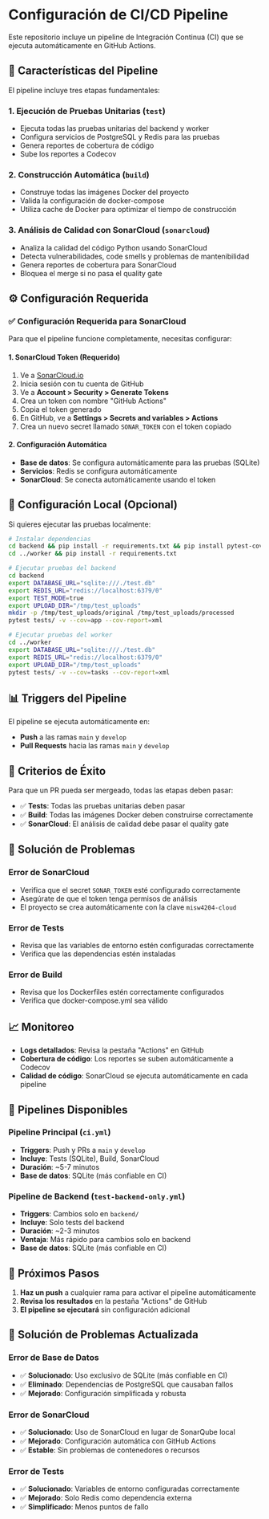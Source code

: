 # Configuración de CI/CD Pipeline

Este repositorio incluye un pipeline de Integración Continua (CI) que se ejecuta automáticamente en GitHub Actions.

## 🚀 Características del Pipeline

El pipeline incluye tres etapas fundamentales:

### 1. **Ejecución de Pruebas Unitarias** (`test`)
- Ejecuta todas las pruebas unitarias del backend y worker
- Configura servicios de PostgreSQL y Redis para las pruebas
- Genera reportes de cobertura de código
- Sube los reportes a Codecov

### 2. **Construcción Automática** (`build`)
- Construye todas las imágenes Docker del proyecto
- Valida la configuración de docker-compose
- Utiliza cache de Docker para optimizar el tiempo de construcción

### 3. **Análisis de Calidad con SonarCloud** (`sonarcloud`)
- Analiza la calidad del código Python usando SonarCloud
- Detecta vulnerabilidades, code smells y problemas de mantenibilidad
- Genera reportes de cobertura para SonarCloud
- Bloquea el merge si no pasa el quality gate

## ⚙️ Configuración Requerida

### ✅ **Configuración Requerida para SonarCloud**

Para que el pipeline funcione completamente, necesitas configurar:

#### **1. SonarCloud Token (Requerido)**
1. Ve a [SonarCloud.io](https://sonarcloud.io)
2. Inicia sesión con tu cuenta de GitHub
3. Ve a **Account > Security > Generate Tokens**
4. Crea un token con nombre "GitHub Actions"
5. Copia el token generado
6. En GitHub, ve a **Settings > Secrets and variables > Actions**
7. Crea un nuevo secret llamado `SONAR_TOKEN` con el token copiado

#### **2. Configuración Automática**
- **Base de datos**: Se configura automáticamente para las pruebas (SQLite)
- **Servicios**: Redis se configura automáticamente
- **SonarCloud**: Se conecta automáticamente usando el token

## 🔧 Configuración Local (Opcional)

Si quieres ejecutar las pruebas localmente:

```bash
# Instalar dependencias
cd backend && pip install -r requirements.txt && pip install pytest-cov
cd ../worker && pip install -r requirements.txt

# Ejecutar pruebas del backend
cd backend
export DATABASE_URL="sqlite:///./test.db"
export REDIS_URL="redis://localhost:6379/0"
export TEST_MODE=true
export UPLOAD_DIR="/tmp/test_uploads"
mkdir -p /tmp/test_uploads/original /tmp/test_uploads/processed
pytest tests/ -v --cov=app --cov-report=xml

# Ejecutar pruebas del worker
cd ../worker
export DATABASE_URL="sqlite:///./test.db"
export REDIS_URL="redis://localhost:6379/0"
export UPLOAD_DIR="/tmp/test_uploads"
pytest tests/ -v --cov=tasks --cov-report=xml
```

## 📊 Triggers del Pipeline

El pipeline se ejecuta automáticamente en:

- **Push** a las ramas `main` y `develop`
- **Pull Requests** hacia las ramas `main` y `develop`

## 🎯 Criterios de Éxito

Para que un PR pueda ser mergeado, todas las etapas deben pasar:

- ✅ **Tests**: Todas las pruebas unitarias deben pasar
- ✅ **Build**: Todas las imágenes Docker deben construirse correctamente
- ✅ **SonarCloud**: El análisis de calidad debe pasar el quality gate

## 🐛 Solución de Problemas

### Error de SonarCloud
- Verifica que el secret `SONAR_TOKEN` esté configurado correctamente
- Asegúrate de que el token tenga permisos de análisis
- El proyecto se crea automáticamente con la clave `misw4204-cloud`

### Error de Tests
- Revisa que las variables de entorno estén configuradas correctamente
- Verifica que las dependencias estén instaladas

### Error de Build
- Revisa que los Dockerfiles estén correctamente configurados
- Verifica que docker-compose.yml sea válido

## 📈 Monitoreo

- **Logs detallados**: Revisa la pestaña "Actions" en GitHub
- **Cobertura de código**: Los reportes se suben automáticamente a Codecov
- **Calidad de código**: SonarCloud se ejecuta automáticamente en cada pipeline

## 🔧 **Pipelines Disponibles**

### **Pipeline Principal** (`ci.yml`)
- **Triggers**: Push y PRs a `main` y `develop`
- **Incluye**: Tests (SQLite), Build, SonarCloud
- **Duración**: ~5-7 minutos
- **Base de datos**: SQLite (más confiable en CI)

### **Pipeline de Backend** (`test-backend-only.yml`)
- **Triggers**: Cambios solo en `backend/`
- **Incluye**: Solo tests del backend
- **Duración**: ~2-3 minutos
- **Ventaja**: Más rápido para cambios solo en backend
- **Base de datos**: SQLite (más confiable en CI)

## 🚀 **Próximos Pasos**

1. **Haz un push** a cualquier rama para activar el pipeline automáticamente
2. **Revisa los resultados** en la pestaña "Actions" de GitHub
3. **El pipeline se ejecutará** sin configuración adicional

## 🐛 **Solución de Problemas Actualizada**

### Error de Base de Datos
- ✅ **Solucionado**: Uso exclusivo de SQLite (más confiable en CI)
- ✅ **Eliminado**: Dependencias de PostgreSQL que causaban fallos
- ✅ **Mejorado**: Configuración simplificada y robusta

### Error de SonarCloud
- ✅ **Solucionado**: Uso de SonarCloud en lugar de SonarQube local
- ✅ **Mejorado**: Configuración automática con GitHub Actions
- ✅ **Estable**: Sin problemas de contenedores o recursos

### Error de Tests
- ✅ **Solucionado**: Variables de entorno configuradas correctamente
- ✅ **Mejorado**: Solo Redis como dependencia externa
- ✅ **Simplificado**: Menos puntos de fallo
